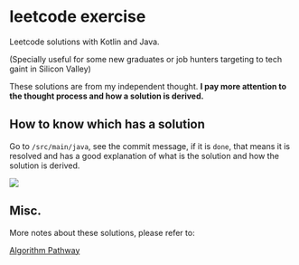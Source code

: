 # leetcode exercise

Leetcode solutions with Kotlin and Java. 

(Specially useful for some new graduates or job hunters targeting to tech gaint in Silicon Valley)

These solutions are from my independent thought. __I pay more attention to the thought process and how a solution is derived.__

## How to know which has a solution

Go to `/src/main/java`, see the commit message, if it is `done`, that means it is resolved and has a good explanation of what is the solution and how the solution is derived.

![](https://i.imgur.com/b6CLC6R.gif)

## Misc.

More notes about these solutions, please refer to:

[Algorithm Pathway](https://charvisyang.gitbooks.io/algorithm-pathway/)



